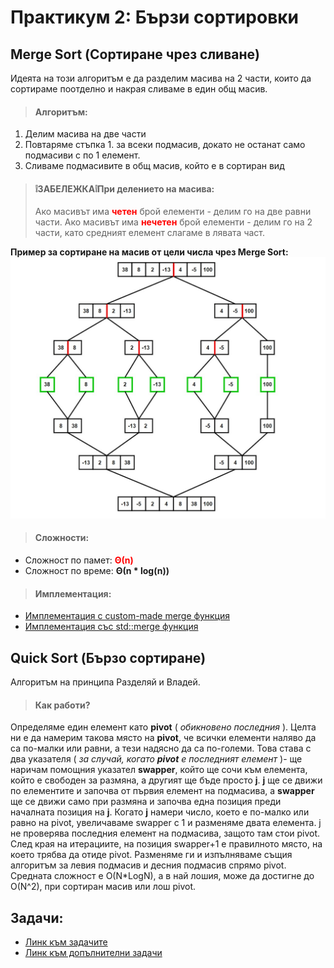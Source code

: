 # Практикум 2: Бързи сортировки

## Merge Sort (Сортиране чрез сливане)
Идеята на този алгоритъм е да разделим масива на 2 части, които да сортираме поотделно и накрая сливаме в един общ масив.

>#### Алгоритъм:
1) Делим масива на две части
2) Повтаряме стъпка 1. за всеки подмасив, докато не останат само подмасиви с по 1 елемент.
3) Сливаме подмасивите в общ масив, който е в сортиран вид

>#### ❕**ЗАБЕЛЕЖКА**❕**При делението на масивa:**
>Ако масивът има <span style="color:red">**четен**</span> брой елементи - делим го на две равни части. Ако масивът има <span style="color:red">**нечетен**</span> брой елементи - делим го на 2 части, като средният елемент слагаме в лявата част.

**Пример за сортиране на масив от цели числа чрез Merge Sort:** 
![](Images\mergeSortExample.jpg)

>#### Сложности:
- Сложност по памет: <span style="color:red">**Θ(n)**</span>
- Сложност по време: **Θ(n * log(n))**

>#### Имплементация:
 - [Имплементация с custom-made merge функция](mergeSort.cpp)
 - [Имплементация със std::merge функция](mergeSortUsingStdMerge.cpp)

## Quick Sort (Бързо сортиране)
Алгоритъм на принципа Разделяй и Владей. 
>#### Как работи?
Определяме един елемент като **pivot** ( *обикновено последния* ). Целта ни е да намерим такова място на **pivot**, че всички елементи наляво да са по-малки или равни, а тези надясно да са по-големи. Това става с два указателя ( *за случай, когато **pivot** е последният елемент* )- ще наричам помощния указател **swapper**, който ще сочи към елемента, който е свободен за размяна, а другият ще бъде просто **j**. **j** ще се движи по елементите и започва от първия елемент на подмасива, а **swapper** ще се движи само при размяна и започва една позиция преди началната позиция на **j**. Когато **j** намери число, което е по-малко или равно на pivot, увеличаваме swapper с 1 и разменяме двата елемента. j не проверява последния елемент на подмасива, защото там стои pivot. След края на итерациите, на позиция swapper+1 е правилното място, на което трябва да отиде pivot. Разменяме ги и изпълняваме същия алгоритъм за левия подмасив и десния подмасив спрямо pivot.
Средната сложност е O(N*LogN), а в най лошия, може да достигне до O(N^2), при сортиран масив или лош pivot.

## Задачи:
- [Линк към задачите](https://leetcode.com/problem-list/a72pyio7/)
- [Линк към допълнителни задачи](https://leetcode.com/problem-list/auwroke7/)

